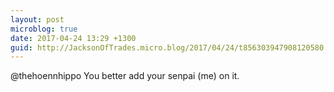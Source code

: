 ```yaml
---
layout: post
microblog: true
date: 2017-04-24 13:29 +1300
guid: http://JacksonOfTrades.micro.blog/2017/04/24/t856303947908120580.html
---
```

@thehoennhippo You better add your senpai (me) on it.
